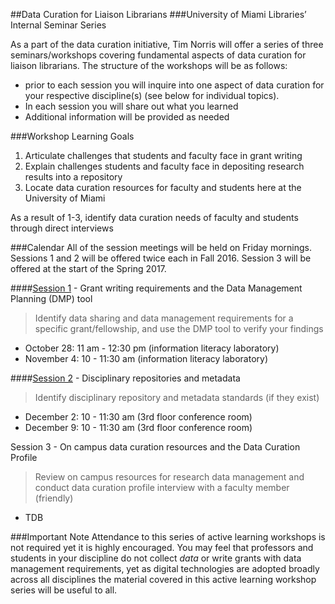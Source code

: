 ##Data Curation for Liaison Librarians
###University of Miami Libraries’ Internal Seminar Series

As a part of the data curation initiative, Tim Norris will offer a series of three seminars/workshops covering fundamental aspects of data curation for liaison librarians. The structure of the workshops will be as follows:  
* prior to each session you will inquire into one aspect of data curation for your respective discipline(s) (see below for individual topics).  
* In each session you will share out what you learned
* Additional information will be provided as needed

###Workshop Learning Goals
1. Articulate challenges that students and faculty face in grant writing
2. Explain challenges students and faculty face in depositing research results into a repository
3. Locate data curation resources for faculty and students here at the University of Miami

As a result of 1-3, identify data curation needs of faculty and students through direct interviews 

###Calendar 
All of the session meetings will be held on Friday mornings. Sessions 1 and 2 will be offered twice each in Fall 2016. Session 3 will be offered at the start of the Spring 2017.

####[Session 1](session01.md) - Grant writing requirements and the Data Management Planning (DMP) tool
> Identify data sharing and data management requirements for a specific grant/fellowship, and use the DMP tool to verify your findings 

* October 28: 11 am - 12:30 pm (information literacy laboratory)
* November 4: 10 - 11:30 am (information literacy laboratory)

####[Session 2](session02.md) - Disciplinary repositories and metadata
> Identify disciplinary repository and metadata standards (if they exist) 

* December 2: 10 - 11:30 am (3rd floor conference room)
* December 9: 10 - 11:30 am (3rd floor conference room)

Session 3 - On campus data curation resources and the Data Curation Profile
> Review on campus resources for research data management and conduct data curation profile interview with a faculty member (friendly) 

* TDB

###Important Note
Attendance to this series of active learning workshops is not required yet it is highly encouraged. You may feel that professors and students in your discipline do not collect _data_ or write grants with data management requirements, yet as digital technologies are adopted broadly across all disciplines the material covered in this active learning workshop series will be useful to all.


